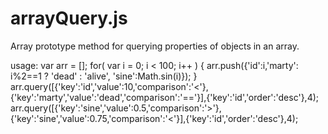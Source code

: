 arrayQuery.js
=============

Array prototype method for querying properties of objects in an array.

usage:
var arr = [];
    for( var i = 0; i < 100; i++ ) {
        arr.push({'id':i,'marty': i%2==1 ? 'dead' : 'alive', 'sine':Math.sin(i)});
    }
    arr.query([{'key':'id','value':10,'comparison':'<'},{'key':'marty','value':'dead','comparison':'=='}],{'key':'id','order':'desc'},4);
    arr.query([{'key':'sine','value':0.5,'comparison':'>'},{'key':'sine','value':0.75,'comparison':'<'}],{'key':'id','order':'desc'},4);
